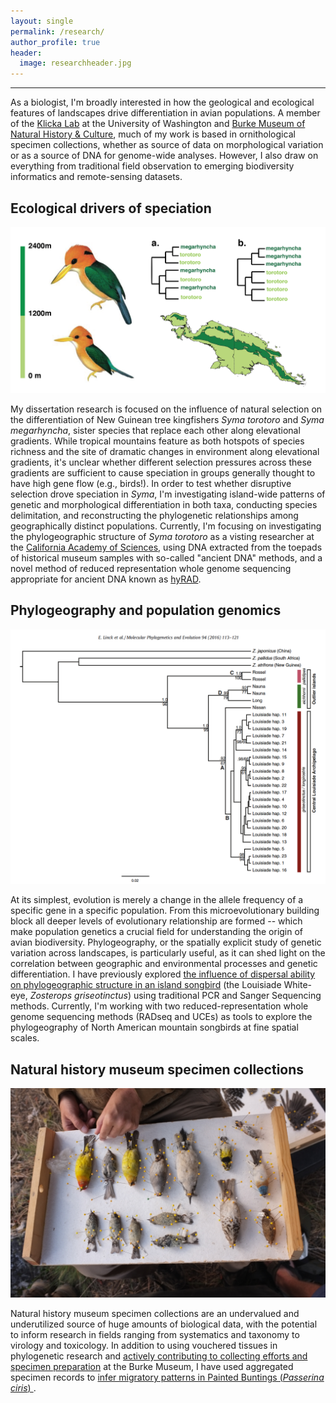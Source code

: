 ```yaml
---
layout: single
permalink: /research/
author_profile: true
header: 
  image: researchheader.jpg
---
```


***

As a biologist, I'm broadly interested in how the geological and ecological features of landscapes drive differentiation in avian populations. A member of the <a href="http://klickalab.com" target="_blank">Klicka Lab</a> at the University of Washington and <a href="http://www.burkemuseum.org/" target="_blank">Burke Museum of Natural History &amp; Culture</a>, much of my work is based in ornithological specimen collections, whether as source of data on morphological variation or as a source of DNA for genome-wide analyses. However, I also draw on everything from traditional field observation to emerging biodiversity informatics and remote-sensing datasets. 

## Ecological drivers of speciation

![syma](/images/syma.png)

My dissertation research is focused on the influence of natural selection on the differentiation of New Guinean tree kingfishers _Syma torotoro_ and _Syma megarhyncha_, sister species that replace each other along elevational gradients. While tropical mountains feature as both hotspots of species richness and the site of dramatic changes in environment along elevational gradients, it's unclear whether different selection pressures across these gradients are sufficient to cause speciation in groups generally thought to have high gene flow (e.g., birds!). In order to test whether disruptive selection drove speciation in _Syma_, I'm investigating island-wide patterns of genetic and morphological differentiation in both taxa, conducting species delimitation, and reconstructing the phylogenetic relationships among geographically distinct populations. Currently, I'm focusing on investigating the phylogeographic structure of _Syma torotoro_ as a visting researcher at the <a href="http://www.calacademy.org/"> California Academy of Sciences</a>, using DNA extracted from the toepads of historical museum samples with so-called "ancient DNA" methods, and a novel method of reduced representation whole genome sequencing appropriate for ancient DNA known as <a href="http://journals.plos.org/plosone/article?id=10.1371/journal.pone.0151651">hyRAD</a>. 

## Phylogeography and population genomics

![tree](/images/tree.jpg)

At its simplest, evolution is merely a change in the allele frequency of a specific gene in a specific population. From this microevolutionary building block all deeper levels of evolutionary relationship are formed -- which make population genetics a crucial field for understanding the origin of avian biodiversity. Phylogeography, or the spatially explicit study of genetic variation across landscapes, is particularly useful, as it can shed light on the correlation between geographic and environmental processes and genetic differentiation. I have previously explored <a href="http://www.ncbi.nlm.nih.gov/pubmed/26327326"> the influence of dispersal ability on phylogeographic structure in an island songbird</a> (the Louisiade White-eye, _Zosterops griseotinctus_) using traditional PCR and Sanger Sequencing methods. Currently, I'm working with two reduced-representation whole genome sequencing methods (RADseq and UCEs) as tools to explore the phylogeography of North American mountain songbirds at fine spatial scales. 

## Natural history museum specimen collections

![nhc](/images/birds.jpg)

Natural history museum specimen collections are an undervalued and underutilized source of huge amounts of biological data, with the potential to inform research in fields ranging from systematics and taxonomy to virology and toxicology. In addition to using vouchered tissues in phylogenetic research and <a href="https://beyondtheranges.wordpress.com/2015/07/22/uwbm-collecting-expedition-wa-and-idaho/"> actively contributing to collecting efforts and specimen preparation</a> at the Burke Museum, I have used aggregated specimen records to <a href="https://peerj.com/articles/1871/"> infer migratory patterns in Painted Buntings (_Passerina ciris_) </a>. 